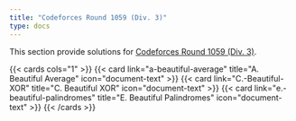 ```yaml
---
title: "Codeforces Round 1059 (Div. 3)"
type: docs
---
```


This section provide solutions for [Codeforces Round 1059 (Div. 3)](https://codeforces.com/contest/2156).

{{< cards cols="1" >}}
  {{< card link="a-beautiful-average" title="A. Beautiful Average" icon="document-text" >}}
  {{< card link="C.-Beautiful-XOR" title="C. Beautiful XOR" icon="document-text" >}}
  {{< card link="e.-beautiful-palindromes" title="E. Beautiful Palindromes" icon="document-text" >}}
{{< /cards >}}
